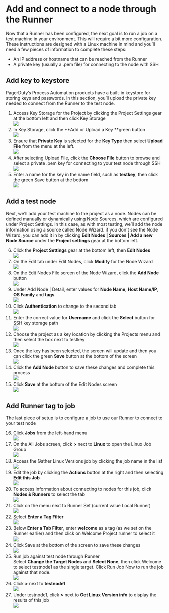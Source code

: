# Add and connect to a node through the Runner

Now that a Runner has been configured, the next goal is to run a job on a test machine in your environment.  This will require a bit more configuration.  These instructions are designed with a Linux machine in mind and you’ll need a few pieces of information to complete these steps:

* An IP address or hostname that can be reached from the Runner
* A private key (usually a .pem file) for connecting to the node with SSH 

## Add key to keystore

PagerDuty’s Process Automation products have a built-in keystore for storing keys and passwords.  In this section, you’ll upload the private key needed to connect from the Runner to the test node.

1. Access Key Storage for the Project by clicking the Project Settings gear at the bottom left and then click Key Storage  
	![](/assets/img/noderun1.png)  
2. In Key Storage, click the **Add or Upload a Key **green button  
	![](/assets/img/noderun2.png)  
3. Ensure that **Private Key** is selected for the **Key Type** then select **Upload File** from the menu at the left.  
	![](/assets/img/noderun3.png)  
4. After selecting Upload File, click the **Choose File** button to browse and select a private .pem key for connecting to your test node through SSH  
	![](/assets/img/noderun4.png)  
5. Enter a name for the key in the name field, such as **testkey**, then click the green Save button at the bottom  
![](/assets/img/noderun5.png)  

## Add a test node

Next, we’ll add your test machine to the project as a node.  Nodes can be defined manually or dynamically using Node Sources, which are configured under Project Settings.  In this case, as with most testing, we’ll add the node information using a source called Node Wizard.  if you don't see the Node Wizard, you can add it in by clicking **Edit Nodes | Sources | Add a new Node Source** under the **Project settings** gear at the bottom left.  

6. Click the **Project Settings** gear at the bottom left, then **Edit Nodes**  
![](/assets/img/noderun6.png)  
7. On the Edit tab under Edit Nodes, click **Modify** for the Node Wizard  
![](/assets/img/noderun7.png)  
8. On the Edit Nodes File screen of the Node Wizard, click the **Add Node** button  
![](/assets/img/noderun8.png)  
9. Under Add Node | Detail, enter values for **Node Name**, **Host Name/IP**, **OS Family** and **tags**  
![](/assets/img/noderun9.png)  
10. Click **Authentication** to change to the second tab  
![](/assets/img/noderun10.png)  
11. Enter the correct value for **Username** and click the **Select** button for SSH key storage path  
![](/assets/img/noderun11.png)  
12. Choose the project as a key location by clicking the Projects menu and then select the box next to testkey  
![](/assets/img/noderun12.png)  
13. Once the key has been selected, the screen will update and then you can click the green **Save** button at the bottom of the screen  
![](/assets/img/noderun13.png)  
14. Click the **Add Node** button to save these changes and complete this process  
![](/assets/img/noderun14.png)  
15. Click **Save** at the bottom of the Edit Nodes screen  
![](/assets/img/noderun15.png)  

## Add Runner tag to job

The last piece of setup is to configure a job to use our Runner to connect to your test node  

16. Click **Jobs** from the left-hand menu  
![](/assets/img/noderun16.png)  
17. On the All Jobs screen, click **>** next to **Linux** to open the Linux Job Group  
![](/assets/img/noderun17.png)  
18. Access the Gather Linux Versions job by clicking the job name in the list  
![](/assets/img/noderun18.png)  
19. Edit the job by clicking the **Actions** button at the right and then selecting **Edit this Job**  
![](/assets/img/noderun19.png)  
20. To access information about connecting to nodes for this job, click **Nodes & Runners** to select the tab  
![](/assets/img/noderun20.png)  
21. Click on the menu next to Runner Set (current value Local Runner)  
![](/assets/img/noderun21.png)  
22. Select **Enter a Tag Filter**  
![](/assets/img/noderun22.png)  
23. Below **Enter a Tab Filter**, enter **welcome** as a tag (as we set on the Runner earlier) and then click on Welcome Project runner to select it  
![](/assets/img/noderun23.png)  
24. Click Save at the bottom of the screen to save these changes  
![](/assets/img/noderun24.png)  
25. Run job against test node through Runner  
    Select **Change the Target Nodes** and **Select None**, then click Welcome to select testnode1 as the single target.  Click Run Job Now to run the job against that node.  
![](/assets/img/noderun25.png)  
26. Click **>** next to **testnode1**  
![](/assets/img/noderun26.png)  
27. Under testnode1, click **>** next to **Get Linux Version info** to display the results of this job  
![](/assets/img/noderun27.png)  
